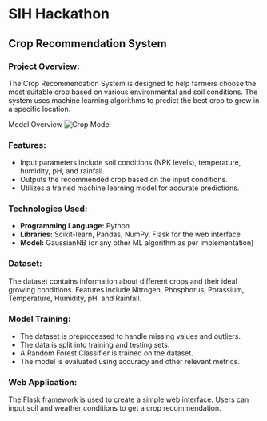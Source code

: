 # SIH Hackathon
## Crop Recommendation System

### Project Overview:

The Crop Recommendation System is designed to help farmers choose the most suitable crop based on various environmental and soil conditions. The system uses machine learning algorithms to predict the best crop to grow in a specific location.

Model Overview
![Crop Model](https://github.com/user-attachments/assets/970c82d7-f0e1-4a6e-ab85-21f5a08c3faa)

### Features:

- Input parameters include soil conditions (NPK levels), temperature, humidity, pH, and rainfall.
- Outputs the recommended crop based on the input conditions.
- Utilizes a trained machine learning model for accurate predictions.

### Technologies Used:

- **Programming Language:** Python
- **Libraries:** Scikit-learn, Pandas, NumPy, Flask for the web interface
- **Model:** GaussianNB (or any other ML algorithm as per implementation)

### Dataset:

The dataset contains information about different crops and their ideal growing conditions. Features include Nitrogen, Phosphorus, Potassium, Temperature, Humidity, pH, and Rainfall.

### Model Training:

- The dataset is preprocessed to handle missing values and outliers.
- The data is split into training and testing sets.
- A Random Forest Classifier is trained on the dataset.
- The model is evaluated using accuracy and other relevant metrics.

### Web Application:

The Flask framework is used to create a simple web interface. Users can input soil and weather conditions to get a crop recommendation.
